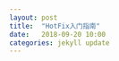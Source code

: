 ```yaml
---
layout: post
title:  "HotFix入门指南"
date:   2018-09-20 10:00
categories: jekyll update
---
```


###


[ndk_site]: https://developer.android.com/ndk/guides/?hl=zh-cn